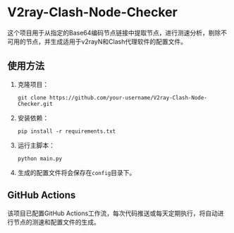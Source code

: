# V2ray-Clash-Node-Checker

这个项目用于从指定的Base64编码节点链接中提取节点，进行测速分析，剔除不可用的节点，并生成适用于v2rayN和Clash代理软件的配置文件。

## 使用方法

1. 克隆项目：
    ```
    git clone https://github.com/your-username/V2ray-Clash-Node-Checker.git
    ```

2. 安装依赖：
    ```
    pip install -r requirements.txt
    ```

3. 运行主脚本：
    ```
    python main.py
    ```

4. 生成的配置文件将会保存在`config`目录下。

## GitHub Actions

该项目已配置GitHub Actions工作流，每次代码推送或每天定期执行，将自动进行节点的测速和配置文件的生成。
